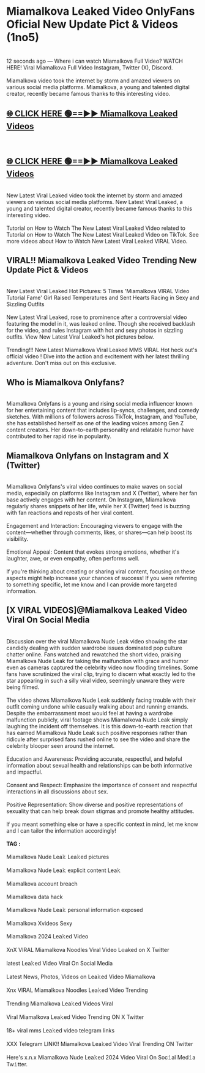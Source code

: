 # Miamalkova Leaked Video OnlyFans Oficial New Update Pict & Videos (1no5)
<br>
12 seconds ago — Where i can watch Miamalkova Full Video? WATCH HERE! Viral Miamalkova Full Video Instagram, Twitter (X), Discord.
<br><br>
Miamalkova video took the internet by storm and amazed viewers on various social media platforms. Miamalkova, a young and talented digital creator, recently became famous thanks to this interesting video.
<br>
<h2><a href="https://play.trustnlinepharmacy.us?title=Miamalkova">🌐 CLICK HERE 🟢==►► Miamalkova Leaked Videos</a></h2>
<br>
<h2><a href="https://play.trustnlinepharmacy.us?title=Miamalkova">🌐 CLICK HERE 🟢==►► Miamalkova Leaked Videos</a></h2>
<br>
New Latest Viral Leaked video took the internet by storm and amazed viewers on various social media platforms. New Latest Viral Leaked, a young and talented digital creator, recently became famous thanks to this interesting video.
<br><br>
Tutorial on How to Watch The New Latest Viral Leaked Video related to Tutorial on How to Watch The New Latest Viral Leaked Video on TikTok. See more videos about How to Watch New Latest Viral Leaked VIRAL Video.
<br>
<h2>VIRAL!! Miamalkova Leaked Video Trending New Update Pict & Videos</h2>
<br>
New Latest Viral Leaked Hot Pictures: 5 Times 'Miamalkova VIRAL Video Tutorial Fame' Girl Raised Temperatures and Sent Hearts Racing in Sexy and Sizzling Outfits
<br><br>
New Latest Viral Leaked, rose to prominence after a controversial video featuring the model in it, was leaked online. Though she received backlash for the video, and rules Instagram with hot and sexy photos in sizzling outfits. View New Latest Viral Leaked's hot pictures below.
<br><br>
Trending!!! New Latest Miamalkova Viral Leaked MMS VIRAL Hot heck out's official video ! Dive into the action and excitement with her latest thrilling adventure. Don't miss out on this exclusive.
<br>
<h2>Who is Miamalkova Onlyfans?</h2>
<br>
Miamalkova Onlyfans is a young and rising social media influencer known for her entertaining content that includes lip-syncs, challenges, and comedy sketches. With millions of followers across TikTok, Instagram, and YouTube, she has established herself as one of the leading voices among Gen Z content creators. Her down-to-earth personality and relatable humor have contributed to her rapid rise in popularity.
<br>
<h2>Miamalkova Onlyfans on Instagram and X (Twitter)</h2>
<br>
Miamalkova Onlyfans's viral video continues to make waves on social media, especially on platforms like Instagram and X (Twitter), where her fan base actively engages with her content. On Instagram, Miamalkova regularly shares snippets of her life, while her X (Twitter) feed is buzzing with fan reactions and reposts of her viral content.
<br><br>
Engagement and Interaction: Encouraging viewers to engage with the content—whether through comments, likes, or shares—can help boost its visibility.
<br><br>
Emotional Appeal: Content that evokes strong emotions, whether it's laughter, awe, or even empathy, often performs well.
<br><br>
If you're thinking about creating or sharing viral content, focusing on these aspects might help increase your chances of success! If you were referring to something specific, let me know and I can provide more targeted information.
<br>
<h2>[X VIRAL VIDEOS]@Miamalkova Leaked Video Viral On Social Media</h2>
<br>
Discussion over the viral Miamalkova Nude Leak video showing the star candidly dealing with sudden wardrobe issues dominated pop culture chatter online. Fans watched and rewatched the short video, praising Miamalkova Nude Leak for taking the malfunction with grace and humor even as cameras captured the celebrity video now flooding timelines. Some fans have scrutinized the viral clip, trying to discern what exactly led to the star appearing in such a silly viral video, seemingly unaware they were being filmed.
<br><br>
The video shows Miamalkova Nude Leak suddenly facing trouble with their outfit coming undone while casually walking about and running errands. Despite the embarrassment most would feel at having a wardrobe malfunction publicly, viral footage shows Miamalkova Nude Leak simply laughing the incident off themselves. It is this down-to-earth reaction that has earned Miamalkova Nude Leak such positive responses rather than ridicule after surprised fans rushed online to see the video and share the celebrity blooper seen around the internet.
<br><br>
Education and Awareness: Providing accurate, respectful, and helpful information about sexual health and relationships can be both informative and impactful.
<br><br>
Consent and Respect: Emphasize the importance of consent and respectful interactions in all discussions about sex.
<br><br>
Positive Representation: Show diverse and positive representations of sexuality that can help break down stigmas and promote healthy attitudes.
<br><br>
If you meant something else or have a specific context in mind, let me know and I can tailor the information accordingly!
<br><br>
<strong>TAG :</strong>
<br><br>
Miamalkova Nude Lea𝚔 Lea𝚔ed pictures
<br><br>
Miamalkova Nude Lea𝚔 explicit content Lea𝚔
<br><br>
Miamalkova account breach
<br><br>
Miamalkova data hack
<br><br>
Miamalkova Nude Lea𝚔 personal information exposed
<br><br>
Miamalkova Xvideos Sexy
<br><br>
Miamalkova 2024 Lea𝚔ed Video
<br><br>
XnX VIRAL Miamalkova Noodles Viral Video L𝚎aked on X Twitter
<br><br>
latest Lea𝚔ed Video Viral On Social Media
<br><br>
Latest News, Photos, Videos on Lea𝚔ed Video Miamalkova
<br><br>
Xnx VIRAL Miamalkova Noodles Lea𝚔ed Video Trending
<br><br>
Trending Miamalkova Lea𝚔ed Videos Viral
<br><br>
Viral Miamalkova Lea𝚔ed Video Trending ON X Twitter
<br><br>
18+ viral mms Lea𝚔ed video telegram links
<br><br>
XXX Telegram LINK!! Miamalkova Lea𝚔ed Video Viral Trending ON Twitter
<br><br>
Here's x.n.x Miamalkova Nude Lea𝚔ed 2024 Video Viral On Soc𝚒al Med𝚒a Tw𝚒tter.
